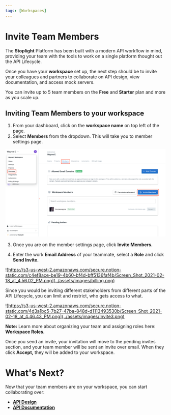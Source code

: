 ```yaml
---
tags: [Workspaces]
---
```

# **Invite Team Members**

The **Stoplight** Platform has been built with a modern API workflow in mind, providing your team with the tools to work on a single platform thought out the API Lifecycle. 

Once you have your **workspace** set up, the next step should be to invite your colleagues and partners to collaborate on API design, view documentation, and access mock servers.

You can invite up to 5 team members on the **Free** and **Starter** plan and more as you scale up. 

## Inviting Team Members to your workspace

1. From your dashboard, click on the **workspace name** on top left of the page. 
2. Select **Members** from the dropdown. This will take you to member settings page. 

![Invite Member](../assets/images/Invite1.png)

3. Once you are on the member settings page, click **Invite Members.** 

4.  Enter the work **Email Address** of your teammate, select a **Role** and click **Send Invite.** 

![https://s3-us-west-2.amazonaws.com/secure.notion-static.com/c4ef8ace-be19-4b60-bf4d-bff5136faf4b/Screen_Shot_2021-02-18_at_4.56.02_PM.png](../assets/images/billing.png)

Since you would be inviting different stakeholders from different parts of the API Lifecycle, you can limit and restrict, who gets access to what. 

![https://s3-us-west-2.amazonaws.com/secure.notion-static.com/4d3a1bc5-7b27-47ba-848d-d1113493530b/Screen_Shot_2021-02-18_at_4.46.43_PM.png](../assets/images/Invite3.png)

**Note:**  Learn more about organizing your team and assigning roles here: **Workspace Roles.** 

Once you send an invite, your invitation will move to the pending invites section, and your team member will be sent an invite over email. When they click **Accept,** they will be added to your workspace. 

# What's Next?

Now that your team members are on your workspace, you can start collaborating over: 

- **[API Design](https://meta.stoplight.io/docs/platform/3.-design/a.overview.md)**
- **[API Documentation](https://meta.stoplight.io/docs/platform/4.-documentation/a.overview.md)**

